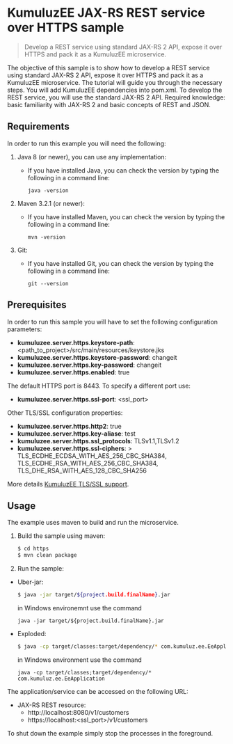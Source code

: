 # KumuluzEE JAX-RS REST service over HTTPS sample

> Develop a REST service using standard JAX-RS 2 API, expose it over HTTPS and pack it as a KumuluzEE microservice.

The objective of this sample is to show how to develop a REST service using standard JAX-RS 2 API, expose it over HTTPS 
and pack it as a KumuluzEE microservice. The tutorial will guide you through the necessary steps. You will add KumuluzEE 
dependencies into pom.xml. To develop the REST service, you will use the standard JAX-RS 2 API. Required knowledge: 
basic familiarity with JAX-RS 2 and basic concepts of REST and JSON.

## Requirements

In order to run this example you will need the following:

1. Java 8 (or newer), you can use any implementation:
    * If you have installed Java, you can check the version by typing the following in a command line:
        
        ```
        java -version
        ```

2. Maven 3.2.1 (or newer):
    * If you have installed Maven, you can check the version by typing the following in a command line:
        
        ```
        mvn -version
        ```
3. Git:
    * If you have installed Git, you can check the version by typing the following in a command line:
    
        ```
        git --version
        ```

## Prerequisites

In order to run this sample you will have to set the following configuration parameters:
- __kumuluzee.server.https.keystore-path__: \<path_to_project\>/src/main/resources/keystore.jks
- __kumuluzee.server.https.keystore-password__: changeit
- __kumuluzee.server.https.key-password__: changeit
- __kumuluzee.server.https.enabled__: true

The default HTTPS port is 8443. To specify a different port use:
- __kumuluzee.server.https.ssl-port__: \<ssl_port\>

Other TLS/SSL configuration properties:
- __kumuluzee.server.https.http2__: true
- __kumuluzee.server.https.key-aliase__: test
- __kumuluzee.server.https.ssl_protocols__: TLSv1.1,TLSv1.2
- __kumuluzee.server.https.ssl-ciphers__: > 
        TLS_ECDHE_ECDSA_WITH_AES_256_CBC_SHA384,
        TLS_ECDHE_RSA_WITH_AES_256_CBC_SHA384,
        TLS_DHE_RSA_WITH_AES_128_CBC_SHA256

More details [KumuluzEE TLS/SSL support](https://github.com/kumuluz/kumuluzee/wiki/TLS-SSL-support).

## Usage

The example uses maven to build and run the microservice.

1. Build the sample using maven:

    ```bash
    $ cd https
    $ mvn clean package
    ```

2. Run the sample:
* Uber-jar:

    ```bash
    $ java -jar target/${project.build.finalName}.jar
    ```
    
    in Windows environemnt use the command
    ```batch
    java -jar target/${project.build.finalName}.jar
    ```

* Exploded:

    ```bash
    $ java -cp target/classes:target/dependency/* com.kumuluz.ee.EeApplication
    ```
    
    in Windows environment use the command
    ```batch
    java -cp target/classes;target/dependency/* com.kumuluz.ee.EeApplication
    ```
    
    
The application/service can be accessed on the following URL:
* JAX-RS REST resource:
    - http://localhost:8080/v1/customers
    - https://localhost:\<ssl_port\>/v1/customers

To shut down the example simply stop the processes in the foreground.
